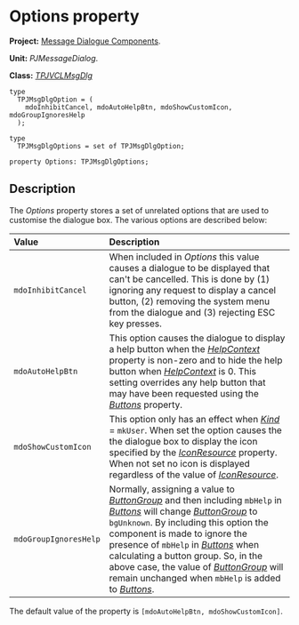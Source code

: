 <a href='Hidden comment: 
$Rev$
$Date$
'></a>

# Options property #

**Project:** [Message Dialogue Components](MessageDialogComponents.md).

**Unit:** _PJMessageDialog_.

**Class:** _[TPJVCLMsgDlg](TPJVCLMsgDlg.md)_

```
type
  TPJMsgDlgOption = (
    mdoInhibitCancel, mdoAutoHelpBtn, mdoShowCustomIcon, mdoGroupIgnoresHelp
  );

type
  TPJMsgDlgOptions = set of TPJMsgDlgOption;

property Options: TPJMsgDlgOptions;
```

## Description ##

The _Options_ property stores a set of unrelated options that are used to customise the dialogue box. The various options are described below:

| **Value** | **Description** |
|:----------|:----------------|
| `mdoInhibitCancel` | When included in _Options_ this value causes a dialogue to be displayed that can't be cancelled. This is done by (1) ignoring any request to display a cancel button, (2) removing the system menu from the dialogue and (3) rejecting ESC key presses. |
| `mdoAutoHelpBtn` | This option causes the dialogue to display a help button when the _[HelpContext](TPJVCLMsgDlgHelpContext.md)_ property is non-zero and to hide the help button when _[HelpContext](TPJVCLMsgDlgHelpContext.md)_ is 0. This setting overrides any help button that may have been requested using the _[Buttons](TPJVCLMsgDlgButtons.md)_ property. |
| `mdoShowCustomIcon` | This option only has an effect when _[Kind](TPJVCLMsgDlgKind.md)_ = `mkUser`. When set the option causes the the dialogue box to display the icon specified by the _[IconResource](TPJVCLMsgDlgIconResource.md)_ property. When not set no icon is displayed regardless of the value of _[IconResource](TPJVCLMsgDlgIconResource.md)_. |
| `mdoGroupIgnoresHelp` | Normally, assigning a value to _[ButtonGroup](TPJVCLMsgDlgButtonGroup.md)_ and then including `mbHelp` in _[Buttons](TPJVCLMsgDlgButtons.md)_ will change _[ButtonGroup](TPJVCLMsgDlgButtonGroup.md)_ to `bgUnknown`. By including this option the component is made to ignore the presence of `mbHelp` in _[Buttons](TPJVCLMsgDlgButtons.md)_ when calculating a button group. So, in the above case, the value of _[ButtonGroup](TPJVCLMsgDlgButtonGroup.md)_ will remain unchanged when `mbHelp` is added to _[Buttons](TPJVCLMsgDlgButtons.md)_. |

The default value of the property is `[mdoAutoHelpBtn, mdoShowCustomIcon]`.